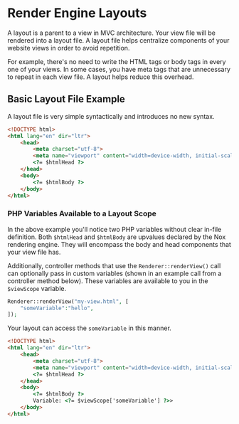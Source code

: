 # Render Engine Layouts
A layout is a parent to a view in MVC architecture. Your view file will be rendered into a layout file. A layout file helps centralize components of your website views in order to avoid repetition.

For example, there's no need to write the HTML tags or body tags in every one of your views. In some cases, you have meta tags that are unnecessary to repeat in each view file. A layout helps reduce this overhead.

## Basic Layout File Example
A layout file is very simple syntactically and introduces no new syntax.
```html
<!DOCTYPE html>
<html lang="en" dir="ltr">
    <head>
        <meta charset="utf-8">
        <meta name="viewport" content="width=device-width, initial-scale=1">
        <?= $htmlHead ?>
    </head>
    <body>
        <?= $htmlBody ?>
    </body>
</html>
```

### PHP Variables Available to a Layout Scope
In the above example you'll notice two PHP variables without clear in-file definition. Both `$htmlHead` and `$htmlBody` are upvalues declared by the Nox rendering engine. They will encompass the body and head components that your view file has.

Additionally, controller methods that use the `Renderer::renderView()` call can optionally pass in custom variables (shown in an example call from a controller method below). These variables are available to you in the `$viewScope` variable.
```php
Renderer::renderView("my-view.html", [
    "someVariable":"hello",
]);
```

Your layout can access the `someVariable` in this manner.

```html
<!DOCTYPE html>
<html lang="en" dir="ltr">
    <head>
        <meta charset="utf-8">
        <meta name="viewport" content="width=device-width, initial-scale=1">
        <?= $htmlHead ?>
    </head>
    <body>
        <?= $htmlBody ?>
        Variable: <?= $viewScope['someVariable'] ?>>
    </body>
</html>
```